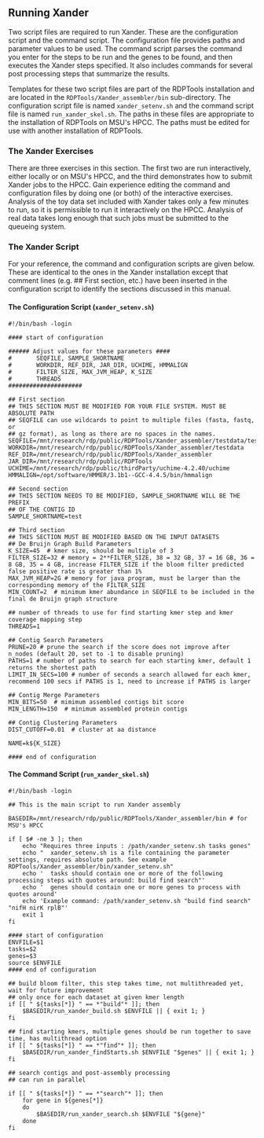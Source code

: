 ## Running Xander

Two script files are required to run Xander. These are the configuration script and the command script. The configuration file provides paths and parameter values to be used. The command script parses the command you enter for the steps to be run and the genes to be found, and then executes the Xander steps specified. It also includes commands for several post processing steps that summarize the results.

Templates for these two script files are part of the RDPTools installation and are located in the `RDPTools/Xander_assembler/bin` sub-directory. The configuration script file is named `xander_setenv.sh` and the command script file is named `run_xander_skel.sh`. The paths in these files are appropriate to the installation of RDPTools on MSU's HPCC. The paths must be edited for use with another installation of RDPTools.

### The Xander Exercises

There are three exercises in this section. The first two are run interactively, either locally or on MSU's HPCC, and the third demonstrates how to submit Xander jobs to the HPCC. Gain experience editing the command and configuration files by doing one (or both) of the interactive exercises. Analysis of the toy data set included with Xander takes only a few minutes to run, so it is permissible to run it interactively on the HPCC. Analysis of real data takes long enough that such jobs must be submitted to the queueing system.

### The Xander Script

For your reference, the command and configuration scripts are given below. These are identical to the ones in the Xander installation except that comment lines (e.g. ## First section, etc.) have been inserted in the configuration script to identify the sections discussed in this manual.

#### The Configuration Script (`xander_setenv.sh`)


    #!/bin/bash -login
    
    #### start of configuration
    
    ###### Adjust values for these parameters ####
    #       SEQFILE, SAMPLE_SHORTNAME
    #       WORKDIR, REF_DIR, JAR_DIR, UCHIME, HMMALIGN
    #       FILTER_SIZE, MAX_JVM_HEAP, K_SIZE
    #       THREADS
    #####################
    
    ## First section
    ## THIS SECTION MUST BE MODIFIED FOR YOUR FILE SYSTEM. MUST BE ABSOLUTE PATH
    ## SEQFILE can use wildcards to point to multiple files (fasta, fastq, or 
	## gz format), as long as there are no spaces in the names.
    SEQFILE=/mnt/research/rdp/public/RDPTools/Xander_assembler/testdata/test_reads.fa
    WORKDIR=/mnt/research/rdp/public/RDPTools/Xander_assembler/testdata
    REF_DIR=/mnt/research/rdp/public/RDPTools/Xander_assembler
    JAR_DIR=/mnt/research/rdp/public/RDPTools
    UCHIME=/mnt/research/rdp/public/thirdParty/uchime-4.2.40/uchime
    HMMALIGN=/opt/software/HMMER/3.1b1--GCC-4.4.5/bin/hmmalign
    
    ## Second section
    ## THIS SECTION NEEDS TO BE MODIFIED, SAMPLE_SHORTNAME WILL BE THE PREFIX
	## OF THE CONTIG ID
    SAMPLE_SHORTNAME=test
    
    ## Third section
    ## THIS SECTION MUST BE MODIFIED BASED ON THE INPUT DATASETS
    ## De Bruijn Graph Build Parameters
    K_SIZE=45  # kmer size, should be multiple of 3
    FILTER_SIZE=32 # memory = 2**FILTER_SIZE, 38 = 32 GB, 37 = 16 GB, 36 = 8 GB, 35 = 4 GB, increase FILTER_SIZE if the bloom filter predicted false positive rate is greater than 1%
    MAX_JVM_HEAP=2G # memory for java program, must be larger than the corresponding memory of the FILTER_SIZE
    MIN_COUNT=2  # minimum kmer abundance in SEQFILE to be included in the final de Bruijn graph structure
    
    ## number of threads to use for find starting kmer step and kmer coverage mapping step
    THREADS=1
    
    ## Contig Search Parameters
    PRUNE=20 # prune the search if the score does not improve after n_nodes (default 20, set to -1 to disable pruning)
    PATHS=1 # number of paths to search for each starting kmer, default 1 returns the shortest path
    LIMIT_IN_SECS=100 # number of seconds a search allowed for each kmer, recommend 100 secs if PATHS is 1, need to increase if PATHS is larger
    
    ## Contig Merge Parameters
    MIN_BITS=50  # mimimum assembled contigs bit score
    MIN_LENGTH=150  # minimum assembled protein contigs
    
    ## Contig Clustering Parameters
    DIST_CUTOFF=0.01  # cluster at aa distance
    
    NAME=k${K_SIZE}
    
    #### end of configuration

#### The Command Script (`run_xander_skel.sh`)

    
    #!/bin/bash -login
    
    ## This is the main script to run Xander assembly
    
    BASEDIR=/mnt/research/rdp/public/RDPTools/Xander_assembler/bin # for MSU's HPCC
    
    if [ $# -ne 3 ]; then
        echo "Requires three inputs : /path/xander_setenv.sh tasks genes"
	    echo "  xander_setenv.sh is a file containing the parameter settings, requires absolute path. See example RDPTools/Xander_assembler/bin/xander_setenv.sh"
	    echo '  tasks should contain one or more of the following processing steps with quotes around: build find search"'
	    echo '  genes should contain one or more genes to process with quotes around'
	    echo 'Example command: /path/xander_setenv.sh "build find search" "nifH nirK rplB"'
        exit 1
    fi
    
    #### start of configuration
    ENVFILE=$1
    tasks=$2
    genes=$3
    source $ENVFILE
    #### end of configuration
    
    ## build bloom filter, this step takes time, not multithreaded yet, wait for future improvement
    ## only once for each dataset at given kmer length
    if [[ " ${tasks[*]} " == *"build"* ]]; then
    	$BASEDIR/run_xander_build.sh $ENVFILE || { exit 1; }
    fi
    
    ## find starting kmers, multiple genes should be run together to save time, has multithread option
    if [[ " ${tasks[*]} " == *"find"* ]]; then
	    $BASEDIR/run_xander_findStarts.sh $ENVFILE "$genes" || { exit 1; }
    fi
    
    ## search contigs and post-assembly processing
    ## can run in parallel 
    
    if [[ " ${tasks[*]} " == *"search"* ]]; then
        for gene in ${genes[*]}
        do
        	$BASEDIR/run_xander_search.sh $ENVFILE "${gene}"  
        done
    fi

